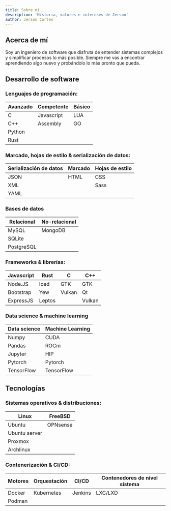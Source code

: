 ```yaml
---
title: Sobre mí
description: 'Historia, valores e intereses de Jerson'
author: Jerson Cortes
---
```


## Acerca de mí

Soy un ingeniero de software que disfruta de entender sistemas complejos y simplificar procesos lo más posible. Siempre me vas a encontrar aprendiendo algo nuevo y probándolo lo más pronto que pueda.

## Desarrollo de software
### Lenguajes de programación:

| Avanzado | Competente | Básico |
|----------|----------|----------|
| C    | Javascript | LUA |
| C++  | Assembly | GO  |
| Python  | | |
| Rust | | |

### Marcado, hojas de estilo & serialización de datos:

| Serialización de datos | Marcado | Hojas de estilo |
|----------|----------|--------------|
| JSON | HTML | CSS |
| XML | | Sass |
| YAML | |

### Bases de datos

| Relacional | No-relacional |
|----------|----------|
| MySQL    | MongoDB |
| SQLite | |
| PostgreSQL | |

### Frameworks & librerías:

| Javascript | Rust | C | C++ |
|----------|----------|-------|---|
| Node.JS | Iced | GTK | GTK |
| Bootstrap | Yew | Vulkan | Qt |
| ExpressJS | Leptos | | Vulkan |


### Data science & machine learning

| Data science | Machine Learning |
|----------|----------|
| Numpy | CUDA |
| Pandas | ROCm |
| Jupyter | HIP |
| Pytorch | Pytorch |
| TensorFlow | TensorFlow |

## Tecnologías 
### Sistemas operativos & distribuciones:

| Linux | FreeBSD |
|----------|----------|
| Ubuntu | OPNsense |
| Ubuntu server | |
| Proxmox | |
| Archlinux | |

### Contenerización & CI/CD:

| Motores | Orquestación | CI/CD | Contenedores de nivel sistema |
|----------|----------|----------|---------|
| Docker | Kubernetes | Jenkins | LXC/LXD |
| Podman | | | |
